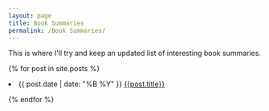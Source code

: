 ```yaml
---
layout: page
title: Book Summaries
permalink: /Book Summaries/
---
```


This is where I'll try and keep an updated list of interesting book summaries.

{% for post in site.posts %}

<li> {{ post.date | date: "%B %Y" }} <a href= "/blog/{{post.url}}"> {{post.title}} </a> </li>

{% endfor %}

